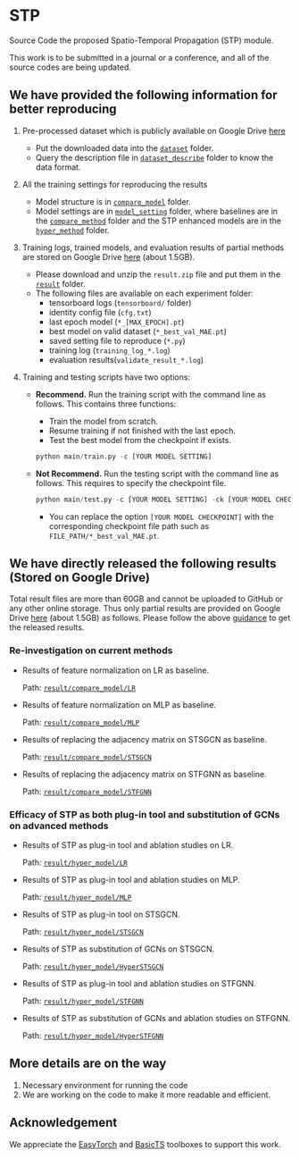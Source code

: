 # STP
Source Code the proposed Spatio-Temporal Propagation (STP) module.

This work is to be submitted in a journal or a conference, and all of the source codes are being updated.

## We have provided the following information for better reproducing
1. Pre-processed dataset which is publicly available on Google Drive [here](https://drive.google.com/drive/folders/1P05v64MnhEM1arhJA-DjpmeHainqrvaN?usp=drive_link)
    - Put the downloaded data into the [`dataset`](./dataset/) folder.
    - Query the description file in [`dataset_describe`](./dataset_describe/) folder to know the data format.
2. All the training settings for reproducing the results
    - Model structure is in [`compare_model`](./compare_model/) folder.
    - Model settings are in [`model_setting`](./model_setting/) folder, where baselines are in the [`compare_method`](./model_setting/compare_method/) folder and the STP enhanced models are in the [`hyper_method`](./model_setting/hyper_method/) folder.


3. Training logs, trained models, and evaluation results of partial methods are stored on Google Drive [here](https://drive.google.com/drive/folders/1mmesNYG_iaQ3LNavQejEEhpgXc780dZM?usp=drive_link) (about 1.5GB).

    - Please download and unzip the `result.zip` file and put them in the [`result`](./result/) folder. 
    - The following files are available on each experiment folder:
        - tensorboard logs (`tensorboard/` folder)
        - identity config file (`cfg.txt`)
        - last epoch model (`*_[MAX_EPOCH].pt`)
        - best model on valid dataset (`*_best_val_MAE.pt`)
        - saved setting file to reproduce (`*.py`)
        - training log (`training_log_*.log`)
        - evaluation results(`validate_result_*.log`)

4. Training and testing scripts have two options:
    - **Recommend.** Run the training script with the command line as follows. This contains three functions: 
        - Train the model from scratch. 
        - Resume training if not finished with the last epoch. 
        - Test the best model from the checkpoint if exists.

        ```python
        python main/train.py -c [YOUR MODEL SETTING]
        ```
        
    - **Not Recommend.** Run the testing script with the command line as follows. This requires to specify the checkpoint file.
    
        ```python
        python main/test.py -c [YOUR MODEL SETTING] -ck [YOUR MODEL CHECKPOINT]
        ```
        - You can replace the option `[YOUR MODEL CHECKPOINT]` with the corresponding checkpoint file path such as `FILE_PATH/*_best_val_MAE.pt`.



## We have directly released the following results (Stored on Google Drive)

Total result files are more than 60GB and cannot be uploaded to GitHub or any other online storage. Thus only partial results are provided on Google Drive [here](https://drive.google.com/drive/folders/1mmesNYG_iaQ3LNavQejEEhpgXc780dZM?usp=drive_link) (about 1.5GB) as follows. Please follow the above [guidance](#we-have-provided-the-following-information-for-better-reproducing) to get the released results.

### Re-investigation on current methods
* Results of feature normalization on LR as baseline. 
    
    Path: [`result/compare_model/LR`](./result/compare_model/LR)

* Results of feature normalization on MLP as baseline. 

    Path: [`result/compare_model/MLP`](./result/compare_model/MLP)

* Results of replacing the adjacency matrix on STSGCN as baseline. 

    Path: [`result/compare_model/STSGCN`](./result/compare_model/STSGCN)

* Results of replacing the adjacency matrix on STFGNN as baseline.
    
    Path: [`result/compare_model/STFGNN`](./result/compare_model/STFGNN)

### Efficacy of STP as both plug-in tool and substitution of GCNs on advanced methods

* Results of STP as plug-in tool and ablation studies on LR.

    Path: [`result/hyper_model/LR`](./result/hyper_model/LR)

* Results of STP as plug-in tool and ablation studies on MLP.

    Path: [`result/hyper_model/MLP`](./result/hyper_model/MLP)

* Results of STP as plug-in tool on STSGCN.

    Path: [`result/hyper_model/STSGCN`](./result/hyper_model/STSGCN)

* Results of STP as substitution of GCNs on STSGCN.

    Path: [`result/hyper_model/HyperSTSGCN`](./result/hyper_model/HyperSTSGCN)

* Results of STP as plug-in tool and ablation studies on STFGNN.

    Path: [`result/hyper_model/STFGNN`](./result/hyper_model/STFGNN)

* Results of STP as substitution of GCNs and ablation studies on STFGNN.

    Path: [`result/hyper_model/HyperSTFGNN`](./result/hyper_model/HyperSTFGNN)


## More details are on the way
1. Necessary environment for running the code 
2. We are working on the code to make it more readable and efficient.

## Acknowledgement
We appreciate the [EasyTorch](https://github.com/cnstark/easytorch) and [BasicTS](https://github.com/zezhishao/BasicTS) toolboxes to support this work.
